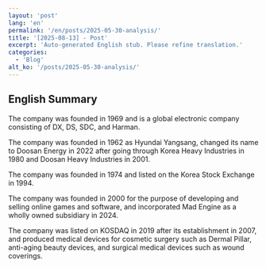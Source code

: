 ```yaml
---
layout: 'post'
lang: 'en'
permalink: '/en/posts/2025-05-30-analysis/'
title: '[2025-08-13] - Post'
excerpt: 'Auto-generated English stub. Please refine translation.'
categories:
  - 'Blog'
alt_ko: '/posts/2025-05-30-analysis/'
---
```


## English Summary


The company was founded in 1969 and is a global electronic company consisting of DX, DS, SDC, and Harman.


The company was founded in 1962 as Hyundai Yangsang, changed its name to Doosan Energy in 2022 after going through Korea Heavy Industries in 1980 and Doosan Heavy Industries in 2001.


The company was founded in 1974 and listed on the Korea Stock Exchange in 1994.


The company was founded in 2000 for the purpose of developing and selling online games and software, and incorporated Mad Engine as a wholly owned subsidiary in 2024.


The company was listed on KOSDAQ in 2019 after its establishment in 2007, and produced medical devices for cosmetic surgery such as Dermal Pillar, anti-aging beauty devices, and surgical medical devices such as wound coverings.
